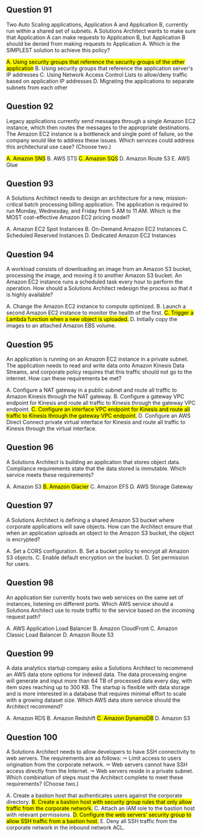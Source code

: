 ## Question 91
Two Auto Scaling applications, Application A and Application B, currently run within a shared set of subnets. A Solutions Architect wants to make sure that
Application A can make requests to Application B, but Application B should be denied from making requests to Application A.
Which is the SIMPLEST solution to achieve this policy?

<mark>A. Using security groups that reference the security groups of the other application</mark>
B. Using security groups that reference the application server's IP addresses
C. Using Network Access Control Lists to allow/deny traffic based on application IP addresses
D. Migrating the applications to separate subnets from each other

## Question 92
Legacy applications currently send messages through a single Amazon EC2 instance, which then routes the messages to the appropriate destinations. The
Amazon EC2 instance is a bottleneck and single point of failure, so the company would like to address these issues.
Which services could address this architectural use case? (Choose two.)

<mark>A. Amazon SNS</mark>
B. AWS STS
<mark>C. Amazon SQS</mark>
D. Amazon Route 53
E. AWS Glue

## Question 93
A Solutions Architect needs to design an architecture for a new, mission-critical batch processing billing application. The application is required to run Monday,
Wednesday, and Friday from 5 AM to 11 AM.
Which is the MOST cost-effective Amazon EC2 pricing model?

A. Amazon EC2 Spot Instances
B. On-Demand Amazon EC2 Instances
C. Scheduled Reserved Instances
D. Dedicated Amazon EC2 Instances

## Question 94
A workload consists of downloading an image from an Amazon S3 bucket, processing the image, and moving it to another Amazon S3 bucket. An Amazon EC2 instance runs a scheduled task every hour to perform the operation.
How should a Solutions Architect redesign the process so that it is highly available?

A. Change the Amazon EC2 instance to compute optimized.
B. Launch a second Amazon EC2 instance to monitor the health of the first.
<mark>C. Trigger a Lambda function when a new object is uploaded.</mark>
D. Initially copy the images to an attached Amazon EBS volume.

## Question 95
An application is running on an Amazon EC2 instance in a private subnet. The application needs to read and write data onto Amazon Kinesis Data Streams, and corporate policy requires that this traffic should not go to the internet.
How can these requirements be met?

A. Configure a NAT gateway in a public subnet and route all traffic to Amazon Kinesis through the NAT gateway.
B. Configure a gateway VPC endpoint for Kinesis and route all traffic to Kinesis through the gateway VPC endpoint.
<mark>C. Configure an interface VPC endpoint for Kinesis and route all traffic to Kinesis through the gateway VPC endpoint.</mark>
D. Configure an AWS Direct Connect private virtual interface for Kinesis and route all traffic to Kinesis through the virtual interface.

## Question 96
A Solutions Architect is building an application that stores object data. Compliance requirements state that the data stored is immutable.
Which service meets these requirements?

A. Amazon S3
<mark>B. Amazon Glacier</mark>
C. Amazon EFS
D. AWS Storage Gateway

## Question 97
A Solutions Architect is defining a shared Amazon S3 bucket where corporate applications will save objects.
How can the Architect ensure that when an application uploads an object to the Amazon S3 bucket, the object is encrypted?

A. Set a CORS configuration.
<mar>B. Set a bucket policy to encrypt all Amazon S3 objects.</mark>
C. Enable default encryption on the bucket.
D. Set permission for users.

## Question 98
An application tier currently hosts two web services on the same set of instances, listening on different ports.
Which AWS service should a Solutions Architect use to route traffic to the service based on the incoming request path?

</mark>A. AWS Application Load Balancer</mark>
B. Amazon CloudFront
C. Amazon Classic Load Balancer
D. Amazon Route 53

## Question 99
A data analytics startup company asks a Solutions Architect to recommend an AWS data store options for indexed data. The data processing engine will generate and input more than 64 TB of processed data every day, with item sizes reaching up to 300 KB. The startup is flexible with data storage and is more interested in a database that requires minimal effort to scale with a growing dataset size.
Which AWS data store service should the Architect recommend?

A. Amazon RDS
B. Amazon Redshift
<mark>C. Amazon DynamoDB</mark>
D. Amazon S3

## Question 100
A Solutions Architect needs to allow developers to have SSH connectivity to web servers. The requirements are as follows:
✑ Limit access to users origination from the corporate network.
✑ Web servers cannot have SSH access directly from the Internet.
✑ Web servers reside in a private subnet.
Which combination of steps must the Architect complete to meet these requirements? (Choose two.)

A. Create a bastion host that authenticates users against the corporate directory.
<mark>B. Create a bastion host with security group rules that only allow traffic from the corporate network.</mark>
C. Attach an IAM role to the bastion host with relevant permissions.
<mark>D. Configure the web servers' security group to allow SSH traffic from a bastion host.</mark>
E. Deny all SSH traffic from the corporate network in the inbound network ACL.
